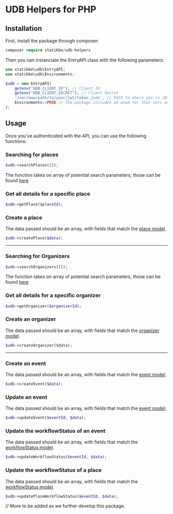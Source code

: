 # UDB Helpers for PHP


## Installation

First, install the package through composer:

````php
composer require statikbe/udb-helpers
````

Then you can instanciate the EntryAPI class with the following parameters:

`````php
use statikbe\udb\EntryAPI;
use statikbe\udb\Environments;

$udb = new EntryAPI(
    getenv("UDB_CLIENT_ID"), // Client ID
    getenv("UDB_CLIENT_SECRET"), // Client Secret
    '/var/www/path/to/your/jwt/token.json', // Path to where you're JWT token will be stored
    Environments::PROD // The package includes an enum for that sets endpoints based in environment
);

`````
## Usage

Once you've authenticated with the API, you can use the following functions:


### Searching for places
````php
$udb->searchPlaces([]);
````
The function takes on array of potential search parameters, those can be found [here](https://docs.publiq.be/docs/uitdatabank/search-api/reference/operations/list-places)


### Get all details for a specific place
````php
$udb->getPlace($placeId);
````

### Create a place
The data passed should be an array, with fields that match the [place model](https://docs.publiq.be/docs/uitdatabank/entry-api/reference/operations/create-a-place).
````php
$udb->createPlace($data);
````


---

### Searching for Organizers
````php
$udb->searchOrganizers([]);
````
The function takes on array of potential search parameters, those can be found [here](https://docs.publiq.be/docs/uitdatabank/search-api/reference/operations/list-organizers)


### Get all details for a specific organizer
````php
$udb->getOrganizer($organizerId);
````

### Create an organizer
The data passed should be an array, with fields that match the [organizer model](https://docs.publiq.be/docs/uitdatabank/entry-api/reference/operations/create-a-organizer).
````php
$udb->createOrganizer($data);
````

---

### Create an event
The data passed should be an array, with fields that match the [event model](https://docs.publiq.be/docs/uitdatabank/entry-api/reference/operations/create-a-event).
````php
$udb->createEvent($data);
````

### Update an event
The data passed should be an array, with fields that match the [event model](https://docs.publiq.be/docs/uitdatabank/entry-api/reference/operations/update-a-event).
````php
$udb->updateEvent($eventId, $data);
````

### Update the workflowStatus of an event
The data passed should be an array, with fields that match the [workflowStatus model](https://docs.publiq.be/docs/uitdatabank/entry-api/reference/operations/update-a-event-workflow-status).
````php
$udb->updateWorkflowStatus($eventId, $data);
````

### Update the workflowStatus of a place
The data passed should be an array, with fields that match the [workflowStatus model](https://docs.publiq.be/docs/uitdatabank/entry-api/reference/operations/update-a-place-workflow-status).
````php
$udb->updatePlaceWorkflowStatus($eventId, $data);
````

// More to be added as we further develop this package.

